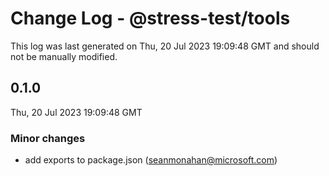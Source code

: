 # Change Log - @stress-test/tools

This log was last generated on Thu, 20 Jul 2023 19:09:48 GMT and should not be manually modified.

<!-- Start content -->

## 0.1.0

Thu, 20 Jul 2023 19:09:48 GMT

### Minor changes

- add exports to package.json (seanmonahan@microsoft.com)
